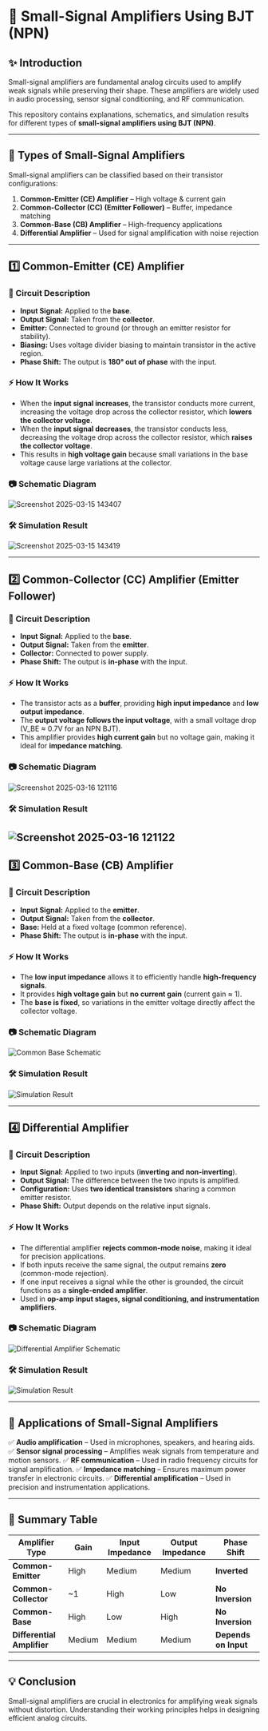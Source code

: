 # 📘 Small-Signal Amplifiers Using BJT (NPN)

## ✨ Introduction
Small-signal amplifiers are fundamental analog circuits used to amplify weak signals while preserving their shape. These amplifiers are widely used in audio processing, sensor signal conditioning, and RF communication.

This repository contains explanations, schematics, and simulation results for different types of **small-signal amplifiers using BJT (NPN)**.

---

## 🔹 Types of Small-Signal Amplifiers
Small-signal amplifiers can be classified based on their transistor configurations:

1. **Common-Emitter (CE) Amplifier** – High voltage & current gain
2. **Common-Collector (CC) (Emitter Follower)** – Buffer, impedance matching
3. **Common-Base (CB) Amplifier** – High-frequency applications
4. **Differential Amplifier** – Used for signal amplification with noise rejection

---

## 1️⃣ Common-Emitter (CE) Amplifier

### 📌 Circuit Description
- **Input Signal:** Applied to the **base**.
- **Output Signal:** Taken from the **collector**.
- **Emitter:** Connected to ground (or through an emitter resistor for stability).
- **Biasing:** Uses voltage divider biasing to maintain transistor in the active region.
- **Phase Shift:** The output is **180° out of phase** with the input.

### ⚡ How It Works
- When the **input signal increases**, the transistor conducts more current, increasing the voltage drop across the collector resistor, which **lowers the collector voltage**.
- When the **input signal decreases**, the transistor conducts less, decreasing the voltage drop across the collector resistor, which **raises the collector voltage**.
- This results in **high voltage gain** because small variations in the base voltage cause large variations at the collector.

### 📷 Schematic Diagram

![Screenshot 2025-03-15 143407](https://github.com/user-attachments/assets/f402c8be-ce1f-4dcb-9baf-73af8304d364)

### 🛠 Simulation Result

![Screenshot 2025-03-15 143419](https://github.com/user-attachments/assets/2fb35035-b8ab-46ed-b778-2dba7034d4ec)


---

## 2️⃣ Common-Collector (CC) Amplifier (Emitter Follower)

### 📌 Circuit Description
- **Input Signal:** Applied to the **base**.
- **Output Signal:** Taken from the **emitter**.
- **Collector:** Connected to power supply.
- **Phase Shift:** The output is **in-phase** with the input.

### ⚡ How It Works
- The transistor acts as a **buffer**, providing **high input impedance** and **low output impedance**.
- The **output voltage follows the input voltage**, with a small voltage drop (V_BE ≈ 0.7V for an NPN BJT).
- This amplifier provides **high current gain** but no voltage gain, making it ideal for **impedance matching**.

### 📷 Schematic Diagram

![Screenshot 2025-03-16 121116](https://github.com/user-attachments/assets/24038ea2-df28-49e8-9695-6148bd5b54e8)


### 🛠 Simulation Result

![Screenshot 2025-03-16 121122](https://github.com/user-attachments/assets/ef6def36-dcec-436a-982f-a1787d3b0045)
---

## 3️⃣ Common-Base (CB) Amplifier

### 📌 Circuit Description
- **Input Signal:** Applied to the **emitter**.
- **Output Signal:** Taken from the **collector**.
- **Base:** Held at a fixed voltage (common reference).
- **Phase Shift:** The output is **in-phase** with the input.

### ⚡ How It Works
- The **low input impedance** allows it to efficiently handle **high-frequency signals**.
- It provides **high voltage gain** but **no current gain** (current gain ≈ 1).
- The **base is fixed**, so variations in the emitter voltage directly affect the collector voltage.

### 📷 Schematic Diagram

![Common Base Schematic](./images/common_base.png)

### 🛠 Simulation Result

![Simulation Result](./images/common_base_simulation.png)

---

## 4️⃣ Differential Amplifier

### 📌 Circuit Description
- **Input Signal:** Applied to two inputs (**inverting and non-inverting**).
- **Output Signal:** The difference between the two inputs is amplified.
- **Configuration:** Uses **two identical transistors** sharing a common emitter resistor.
- **Phase Shift:** Output depends on the relative input signals.

### ⚡ How It Works
- The differential amplifier **rejects common-mode noise**, making it ideal for precision applications.
- If both inputs receive the same signal, the output remains **zero** (common-mode rejection).
- If one input receives a signal while the other is grounded, the circuit functions as a **single-ended amplifier**.
- Used in **op-amp input stages, signal conditioning, and instrumentation amplifiers**.

### 📷 Schematic Diagram

![Differential Amplifier Schematic](./images/differential_amplifier.png)

### 🛠 Simulation Result

![Simulation Result](./images/differential_amplifier_simulation.png)

---

## 📌 Applications of Small-Signal Amplifiers
✅ **Audio amplification** – Used in microphones, speakers, and hearing aids.
✅ **Sensor signal processing** – Amplifies weak signals from temperature and motion sensors.
✅ **RF communication** – Used in radio frequency circuits for signal amplification.
✅ **Impedance matching** – Ensures maximum power transfer in electronic circuits.
✅ **Differential amplification** – Used in precision and instrumentation applications.

---

## 📌 Summary Table
| Amplifier Type | Gain | Input Impedance | Output Impedance | Phase Shift |
|---------------|------|----------------|-----------------|------------|
| **Common-Emitter** | High | Medium | Medium | **Inverted** |
| **Common-Collector** | ~1 | High | Low | **No Inversion** |
| **Common-Base** | High | Low | High | **No Inversion** |
| **Differential Amplifier** | Medium | Medium | Medium | **Depends on Input** |

---

## 💡 Conclusion
Small-signal amplifiers are crucial in electronics for amplifying weak signals without distortion. Understanding their working principles helps in designing efficient analog circuits.


